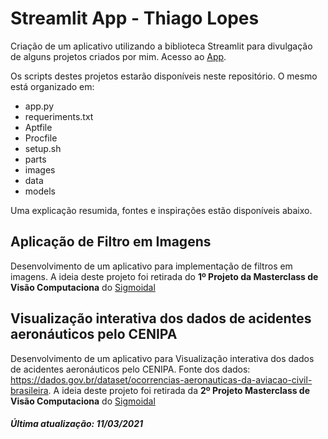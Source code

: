 # Streamlit App - Thiago Lopes

Criação de um aplicativo utilizando a biblioteca Streamlit para divulgação de alguns projetos criados por mim. Acesso ao [App](https://share.streamlit.io/thiagolopes97/streamlit_apps/app.py).

Os scripts destes projetos estarão disponíveis neste repositório. O mesmo está organizado em:
- app.py
- requeriments.txt
- Aptfile
- Procfile
- setup.sh
- parts
- images
- data
- models

Uma explicação resumida, fontes e inspirações estão disponíveis abaixo.

## Aplicação de Filtro em Imagens

Desenvolvimento de um aplicativo para implementação de filtros em imagens. A ideia deste projeto foi retirada do **1º Projeto da Masterclass de Visão Computaciona** do [Sigmoidal](https://sigmoidal.ai/blog-sigmoidal/)

## Visualização interativa dos dados de acidentes aeronáuticos pelo CENIPA

Desenvolvimento de um aplicativo para Visualização interativa dos dados de acidentes aeronáuticos pelo CENIPA. Fonte dos dados: https://dados.gov.br/dataset/ocorrencias-aeronauticas-da-aviacao-civil-brasileira. A ideia deste projeto foi retirada da **2º Projeto Masterclass de Visão Computaciona** do [Sigmoidal](https://sigmoidal.ai/blog-sigmoidal/)


##### Última atualização: 11/03/2021
